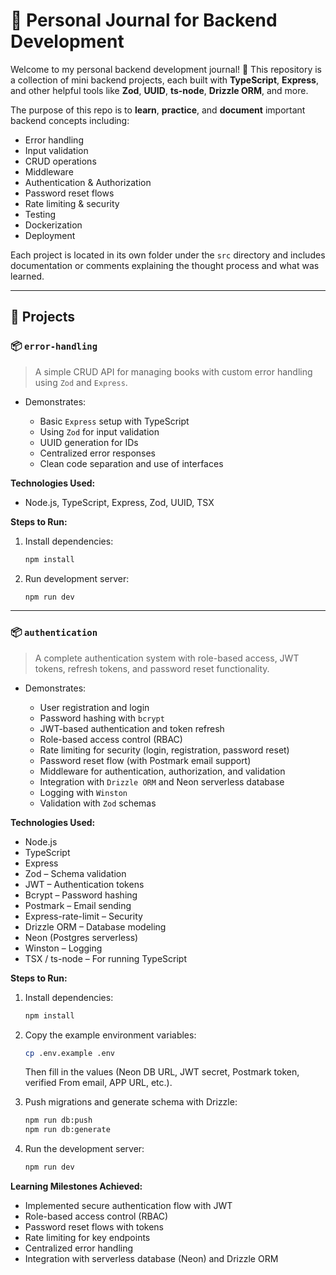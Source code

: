 # 🧠 Personal Journal for Backend Development

Welcome to my personal backend development journal! 🚀
This repository is a collection of mini backend projects, each built with **TypeScript**, **Express**, and other helpful tools like **Zod**, **UUID**, **ts-node**, **Drizzle ORM**, and more.

The purpose of this repo is to **learn**, **practice**, and **document** important backend concepts including:

- Error handling
- Input validation
- CRUD operations
- Middleware
- Authentication & Authorization
- Password reset flows
- Rate limiting & security
- Testing
- Dockerization
- Deployment

Each project is located in its own folder under the `src` directory and includes documentation or comments explaining the thought process and what was learned.

---

## 📁 Projects

### 📦 `error-handling`

> A simple CRUD API for managing books with custom error handling using `Zod` and `Express`.

- Demonstrates:

  - Basic `Express` setup with TypeScript
  - Using `Zod` for input validation
  - UUID generation for IDs
  - Centralized error responses
  - Clean code separation and use of interfaces

**Technologies Used:**

- Node.js, TypeScript, Express, Zod, UUID, TSX

**Steps to Run:**

1. Install dependencies:

   ```bash
   npm install
   ```

2. Run development server:

   ```bash
   npm run dev
   ```

---

### 📦 `authentication`

> A complete authentication system with role-based access, JWT tokens, refresh tokens, and password reset functionality.

- Demonstrates:

  - User registration and login
  - Password hashing with `bcrypt`
  - JWT-based authentication and token refresh
  - Role-based access control (RBAC)
  - Rate limiting for security (login, registration, password reset)
  - Password reset flow (with Postmark email support)
  - Middleware for authentication, authorization, and validation
  - Integration with `Drizzle ORM` and Neon serverless database
  - Logging with `Winston`
  - Validation with `Zod` schemas

**Technologies Used:**

- Node.js
- TypeScript
- Express
- Zod – Schema validation
- JWT – Authentication tokens
- Bcrypt – Password hashing
- Postmark – Email sending
- Express-rate-limit – Security
- Drizzle ORM – Database modeling
- Neon (Postgres serverless)
- Winston – Logging
- TSX / ts-node – For running TypeScript

**Steps to Run:**

1. Install dependencies:

   ```bash
   npm install
   ```

2. Copy the example environment variables:

   ```bash
   cp .env.example .env
   ```

   Then fill in the values (Neon DB URL, JWT secret, Postmark token, verified From email, APP URL, etc.).

3. Push migrations and generate schema with Drizzle:

   ```bash
   npm run db:push
   npm run db:generate
   ```

4. Run the development server:

   ```bash
   npm run dev
   ```

**Learning Milestones Achieved:**

- Implemented secure authentication flow with JWT
- Role-based access control (RBAC)
- Password reset flows with tokens
- Rate limiting for key endpoints
- Centralized error handling
- Integration with serverless database (Neon) and Drizzle ORM
